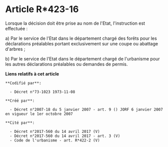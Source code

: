 # Article R*423-16

Lorsque la décision doit être prise au nom de l'Etat, l'instruction est effectuée :

a) Par le service de l'Etat dans le département chargé des forêts pour les déclarations préalables portant exclusivement sur
une coupe ou abattage d'arbres ;

b) Par le service de l'Etat dans le département chargé de l'urbanisme pour les autres déclarations préalables ou demandes de
permis.

**Liens relatifs à cet article**

	**Codifié par**:

	  - Décret n°73-1023 1973-11-08

	**Créé par**:

	  - Décret n°2007-18 du 5 janvier 2007 - art. 9 () JORF 6 janvier 2007 en vigueur le 1er octobre 2007

	**Cité par**:

	  - Décret n°2017-560 du 14 avril 2017 (V)
	  - Décret n°2017-560 du 14 avril 2017 - art. 3 (V)
	  - Code de l'urbanisme - art. R*422-2 (V)
